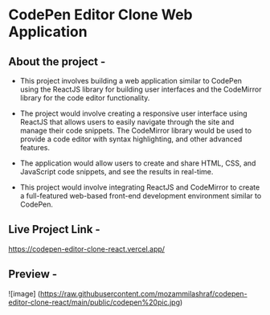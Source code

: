 # CodePen Editor Clone Web Application

## About the project -

- This project involves building a web application similar to CodePen using the ReactJS library for building user interfaces and the CodeMirror library for the code editor functionality.

- The project would involve creating a responsive user interface using ReactJS that allows users to easily navigate through the site and manage their code snippets. The CodeMirror library would be used to provide a code editor with syntax highlighting, and other advanced features.

- The application would allow users to create and share HTML, CSS, and JavaScript code snippets, and see the results in real-time. 

- This project would involve integrating ReactJS and CodeMirror to create a full-featured web-based front-end development environment similar to CodePen.

## Live Project Link -

https://codepen-editor-clone-react.vercel.app/

## Preview -
![image] (https://raw.githubusercontent.com/mozammilashraf/codepen-editor-clone-react/main/public/codepen%20pic.jpg)

